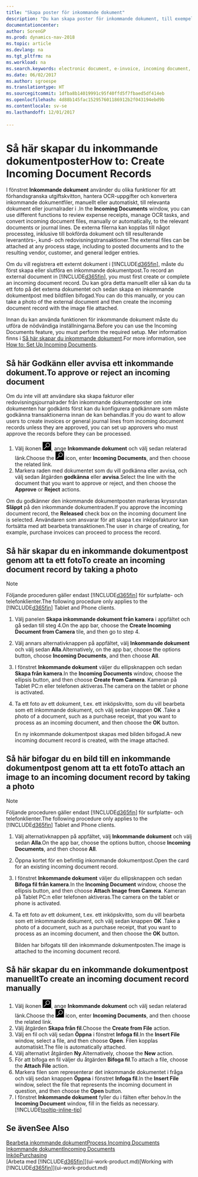 ```yaml
---
title: "Skapa poster för inkommande dokument"
description: "Du kan skapa poster för inkommande dokument, till exempel e-fakturor och hantera OCR uppgifter, e-handel och dokumentutbyte."
documentationcenter: 
author: SorenGP
ms.prod: dynamics-nav-2018
ms.topic: article
ms.devlang: na
ms.tgt_pltfrm: na
ms.workload: na
ms.search.keywords: electronic document, e-invoice, incoming document, OCR, ecommerce, document exchange, import invoice
ms.date: 06/02/2017
ms.author: sgroespe
ms.translationtype: HT
ms.sourcegitcommit: 1dfba8b14019991c95f40ffd5f7fbaed5df414eb
ms.openlocfilehash: 4d88b145fac152957601186912b2f043194ebd9b
ms.contentlocale: sv-se
ms.lasthandoff: 12/01/2017

---
```

# <a name="how-to-create-incoming-document-records"></a><span data-ttu-id="596ee-103">Så här skapar du inkommande dokumentposter</span><span class="sxs-lookup"><span data-stu-id="596ee-103">How to: Create Incoming Document Records</span></span>
<span data-ttu-id="596ee-104">I fönstret **Inkommande dokument** använder du olika funktioner för att förhandsgranska utgiftskvitton, hantera OCR-uppgifter och konvertera inkommande dokumentfiler, manuellt eller automatiskt, till relevanta dokument eller journalrader i .</span><span class="sxs-lookup"><span data-stu-id="596ee-104">In the **Incoming Documents** window, you can use different functions to review expense receipts, manage OCR tasks, and convert incoming document files, manually or automatically, to the relevant documents or journal lines.</span></span> <span data-ttu-id="596ee-105">De externa filerna kan kopplas till något processteg, inklusive till bokförda dokument och till resulterande leverantörs-, kund- och redovisningstransaktioner.</span><span class="sxs-lookup"><span data-stu-id="596ee-105">The external files can be attached at any process stage, including to posted documents and to the resulting vendor, customer, and general ledger entries.</span></span>

<span data-ttu-id="596ee-106">Om du vill registrera ett externt dokument i [!INCLUDE[d365fin](includes/d365fin_md.md)], måste du först skapa eller slutföra en inkommande dokumentpost.</span><span class="sxs-lookup"><span data-stu-id="596ee-106">To record an external document in [!INCLUDE[d365fin](includes/d365fin_md.md)], you must first create or complete an incoming document record.</span></span> <span data-ttu-id="596ee-107">Du kan göra detta manuellt eller så kan du ta ett foto på det externa dokumentet och sedan skapa en inkommande dokumentpost med bildfilen bifogad.</span><span class="sxs-lookup"><span data-stu-id="596ee-107">You can do this manually, or you can take a photo of the external document and then create the incoming document record with the image file attached.</span></span>

<span data-ttu-id="596ee-108">Innan du kan använda funktionen för inkommande dokument måste du utföra de nödvändiga inställningarna.</span><span class="sxs-lookup"><span data-stu-id="596ee-108">Before you can use the Incoming Documents feature, you must perform the required setup.</span></span> <span data-ttu-id="596ee-109">Mer information finns i [Så här skapar du inkommande dokument](across-how-setup-income-documents.md).</span><span class="sxs-lookup"><span data-stu-id="596ee-109">For more information, see [How to: Set Up Incoming Documents](across-how-setup-income-documents.md).</span></span>

## <a name="to-approve-or-reject-an-incoming-document"></a><span data-ttu-id="596ee-110">Så här Godkänn eller avvisa ett inkommande dokument.</span><span class="sxs-lookup"><span data-stu-id="596ee-110">To approve or reject an incoming document</span></span>
<span data-ttu-id="596ee-111">Om du inte vill att användare ska skapa fakturor eller redovisningsjournalrader från inkommande dokumentposter om inte dokumenten har godkänts först kan du konfigurera godkännare som måste godkänna transaktionerna innan de kan behandlas.</span><span class="sxs-lookup"><span data-stu-id="596ee-111">If you do want to allow users to create invoices or general journal lines from incoming document records unless they are approved, you can set up approvers who must approve the records before they can be processed.</span></span>

1. <span data-ttu-id="596ee-112">Välj ikonen ![Söka efter sida eller rapport](media/ui-search/search_small.png "ikonen Söka efter sida eller rapport"), ange **Inkommande dokument** och välj sedan relaterad länk.</span><span class="sxs-lookup"><span data-stu-id="596ee-112">Choose the ![Search for Page or Report](media/ui-search/search_small.png "Search for Page or Report icon") icon, enter **Incoming Documents**, and then choose the related link.</span></span>
2. <span data-ttu-id="596ee-113">Markera raden med dokumentet som du vill godkänna eller avvisa, och välj sedan åtgärden **godkänna** eller **avvisa**.</span><span class="sxs-lookup"><span data-stu-id="596ee-113">Select the line with the document that you want to approve or reject, and then choose the **Approve** or **Reject** actions.</span></span>

<span data-ttu-id="596ee-114">Om du godkänner den inkommande dokumentposten markeras kryssrutan **Släppt** på den inkommande dokumentraden.</span><span class="sxs-lookup"><span data-stu-id="596ee-114">If you approve the incoming document record, the **Released** check box on the incoming document line is selected.</span></span> <span data-ttu-id="596ee-115">Användaren som ansvarar för att skapa t.ex inköpsfakturor kan fortsätta med att bearbeta transaktionen.</span><span class="sxs-lookup"><span data-stu-id="596ee-115">The user in charge of creating, for example, purchase invoices can proceed to process the record.</span></span>

## <a name="to-create-an-incoming-document-record-by-taking-a-photo"></a><span data-ttu-id="596ee-116">Så här skapar du en inkommande dokumentpost genom att ta ett foto</span><span class="sxs-lookup"><span data-stu-id="596ee-116">To create an incoming document record by taking a photo</span></span>
> [!NOTE]  
>   <span data-ttu-id="596ee-117">Följande proceduren gäller endast [!INCLUDE[d365fin](includes/d365fin_md.md)] för surfplatte- och telefonklienter.</span><span class="sxs-lookup"><span data-stu-id="596ee-117">The following procedure only applies to the [!INCLUDE[d365fin](includes/d365fin_md.md)] Tablet and Phone clients.</span></span>

1. <span data-ttu-id="596ee-118">Välj panelen **Skapa inkommande dokument från kamera** i appfältet och gå sedan till steg 4.</span><span class="sxs-lookup"><span data-stu-id="596ee-118">On the app bar, choose the **Create Incoming Document from Camera** tile, and then go to step 4.</span></span>
2. <span data-ttu-id="596ee-119">Välj annars alternativknappen på appfältet, välj **Inkommande dokument** och välj sedan **Alla**.</span><span class="sxs-lookup"><span data-stu-id="596ee-119">Alternatively, on the app bar, choose the options button, choose **Incoming Documents**, and then choose **All**.</span></span>
3. <span data-ttu-id="596ee-120">I fönstret **Inkommande dokument** väljer du ellipsknappen och sedan **Skapa från kamera**.</span><span class="sxs-lookup"><span data-stu-id="596ee-120">In the **Incoming Documents** window, choose the ellipsis button, and then choose **Create from Camera**.</span></span> <span data-ttu-id="596ee-121">Kameran på Tablet PC:n eller telefonen aktiveras.</span><span class="sxs-lookup"><span data-stu-id="596ee-121">The camera on the tablet or phone is activated.</span></span>
4. <span data-ttu-id="596ee-122">Ta ett foto av ett dokument, t.ex. ett inköpskvitto, som du vill bearbeta som ett inkommande dokument, och välj sedan knappen **OK** .</span><span class="sxs-lookup"><span data-stu-id="596ee-122">Take a photo of a document, such as a purchase receipt, that you want to process as an incoming document, and then choose the **OK** button.</span></span>

    <span data-ttu-id="596ee-123">En ny inkommande dokumentpost skapas med bilden bifogad.</span><span class="sxs-lookup"><span data-stu-id="596ee-123">A new incoming document record is created, with the image attached.</span></span>

## <a name="to-attach-an-image-to-an-incoming-document-record-by-taking-a-photo"></a><span data-ttu-id="596ee-124">Så här bifogar du en bild till en inkommande dokumentpost genom att ta ett foto</span><span class="sxs-lookup"><span data-stu-id="596ee-124">To attach an image to an incoming document record by taking a photo</span></span>
> [!NOTE]  
>   <span data-ttu-id="596ee-125">Följande proceduren gäller endast [!INCLUDE[d365fin](includes/d365fin_md.md)] för surfplatte- och telefonklienter.</span><span class="sxs-lookup"><span data-stu-id="596ee-125">The following procedure only applies to the [!INCLUDE[d365fin](includes/d365fin_md.md)] Tablet and Phone clients.</span></span>

1. <span data-ttu-id="596ee-126">Välj alternativknappen på appfältet, välj **Inkommande dokument** och välj sedan **Alla**.</span><span class="sxs-lookup"><span data-stu-id="596ee-126">On the app bar, choose the options button, choose **Incoming Documents**, and then choose **All**.</span></span>
2. <span data-ttu-id="596ee-127">Öppna kortet för en befintlig inkommande dokumentpost.</span><span class="sxs-lookup"><span data-stu-id="596ee-127">Open the card for an existing incoming document record.</span></span>
3. <span data-ttu-id="596ee-128">I fönstret **Inkommande dokument** väljer du ellipsknappen och sedan **Bifoga fil från kamera**.</span><span class="sxs-lookup"><span data-stu-id="596ee-128">In the **Incoming Document** window, choose the ellipsis button, and then choose **Attach Image from Camera**.</span></span> <span data-ttu-id="596ee-129">Kameran på Tablet PC:n eller telefonen aktiveras.</span><span class="sxs-lookup"><span data-stu-id="596ee-129">The camera on the tablet or phone is activated.</span></span>
4. <span data-ttu-id="596ee-130">Ta ett foto av ett dokument, t.ex. ett inköpskvitto, som du vill bearbeta som ett inkommande dokument, och välj sedan knappen **OK** .</span><span class="sxs-lookup"><span data-stu-id="596ee-130">Take a photo of a document, such as a purchase receipt, that you want to process as an incoming document, and then choose the **OK** button.</span></span>

    <span data-ttu-id="596ee-131">Bilden har bifogats till den inkommande dokumentposten.</span><span class="sxs-lookup"><span data-stu-id="596ee-131">The image is attached to the incoming document record.</span></span>

## <a name="to-create-an-incoming-document-record-manually"></a><span data-ttu-id="596ee-132">Så här skapar du en inkommande dokumentpost manuellt</span><span class="sxs-lookup"><span data-stu-id="596ee-132">To create an incoming document record manually</span></span>
1. <span data-ttu-id="596ee-133">Välj ikonen ![Söka efter sida eller rapport](media/ui-search/search_small.png "ikonen Söka efter sida eller rapport"), ange **Inkommande dokument** och välj sedan relaterad länk.</span><span class="sxs-lookup"><span data-stu-id="596ee-133">Choose the ![Search for Page or Report](media/ui-search/search_small.png "Search for Page or Report icon") icon, enter **Incoming Documents**, and then choose the related link.</span></span>
2. <span data-ttu-id="596ee-134">Välj åtgärden **Skapa från fil**.</span><span class="sxs-lookup"><span data-stu-id="596ee-134">Choose the **Create from File** action.</span></span>  
3. <span data-ttu-id="596ee-135">Välj en fil och välj sedan **Öppna** i fönstret **Infoga fil**.</span><span class="sxs-lookup"><span data-stu-id="596ee-135">In the **Insert File** window, select a file, and then choose **Open**.</span></span> <span data-ttu-id="596ee-136">Filen kopplas automatiskt.</span><span class="sxs-lookup"><span data-stu-id="596ee-136">The file is automatically attached.</span></span>
4. <span data-ttu-id="596ee-137">Välj alternativt åtgärden **Ny**.</span><span class="sxs-lookup"><span data-stu-id="596ee-137">Alternatively, choose the **New** action.</span></span>
5. <span data-ttu-id="596ee-138">För att bifoga en fil väljer du åtgärden **Bifoga fil**.</span><span class="sxs-lookup"><span data-stu-id="596ee-138">To attach a file, choose the **Attach File** action.</span></span>
6. <span data-ttu-id="596ee-139">Markera filen som representerar det inkommande dokumentet i fråga och välj sedan knappen **Öppna** i fönstret **Infoga fil**.</span><span class="sxs-lookup"><span data-stu-id="596ee-139">In the **Insert File** window, select the file that represents the incoming document in question, and then choose the **Open** button.</span></span>
7. <span data-ttu-id="596ee-140">I fönstret **Inkommande dokument** fyller du i fälten efter behov.</span><span class="sxs-lookup"><span data-stu-id="596ee-140">In the **Incoming Document** window, fill in the fields as necessary.</span></span> [!INCLUDE[tooltip-inline-tip](includes/tooltip-inline-tip_md.md)]

## <a name="see-also"></a><span data-ttu-id="596ee-141">Se även</span><span class="sxs-lookup"><span data-stu-id="596ee-141">See Also</span></span>
[<span data-ttu-id="596ee-142">Bearbeta inkommande dokument</span><span class="sxs-lookup"><span data-stu-id="596ee-142">Process Incoming Documents</span></span>](across-process-income-documents.md)  
[<span data-ttu-id="596ee-143">Inkommande dokument</span><span class="sxs-lookup"><span data-stu-id="596ee-143">Incoming Documents</span></span>](across-income-documents.md)  
[<span data-ttu-id="596ee-144">Inköp</span><span class="sxs-lookup"><span data-stu-id="596ee-144">Purchasing</span></span>](purchasing-manage-purchasing.md)  
<span data-ttu-id="596ee-145">[Arbeta med [!INCLUDE[d365fin](includes/d365fin_md.md)]](ui-work-product.md)</span><span class="sxs-lookup"><span data-stu-id="596ee-145">[Working with [!INCLUDE[d365fin](includes/d365fin_md.md)]](ui-work-product.md)</span></span>

